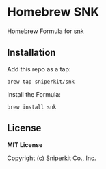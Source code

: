 # Homebrew SNK

Homebrew Formula for [snk](https://github.com/sniperkit/snk.dev-assistant)

## Installation

Add this repo as a tap:

```
brew tap sniperkit/snk
```

Install the Formula:

```
brew install snk
```

## License 

**MIT License**

Copyright (c) Sniperkit Co., Inc.